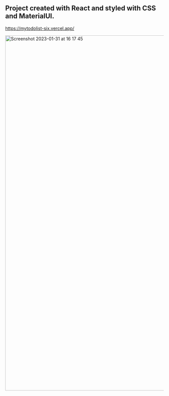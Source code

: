 ## Project created with React and styled with CSS and MaterialUI.
https://mytodolist-six.vercel.app/

<img width="1128" alt="Screenshot 2023-01-31 at 16 17 45" src="https://user-images.githubusercontent.com/100241036/215860726-3f7c46d7-edc7-43c8-9746-a3f44b726816.png">

